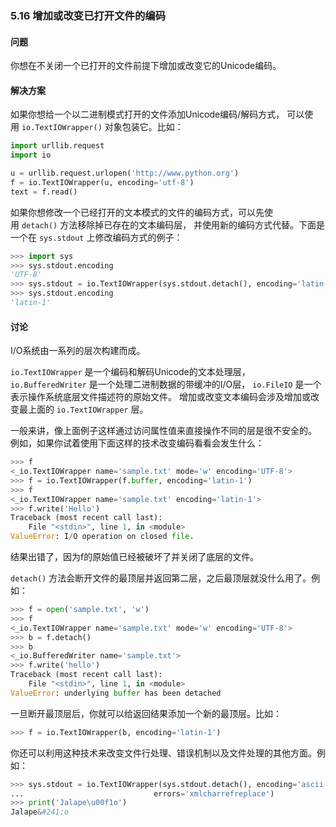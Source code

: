 ### 5.16 增加或改变已打开文件的编码

#### 问题

你想在不关闭一个已打开的文件前提下增加或改变它的Unicode编码。

#### 解决方案

如果你想给一个以二进制模式打开的文件添加Unicode编码/解码方式， 可以使用 `io.TextIOWrapper()` 对象包装它。比如：

```python
import urllib.request
import io

u = urllib.request.urlopen('http://www.python.org')
f = io.TextIOWrapper(u, encoding='utf-8')
text = f.read()
```

如果你想修改一个已经打开的文本模式的文件的编码方式，可以先使用 `detach()` 方法移除掉已存在的文本编码层， 并使用新的编码方式代替。下面是一个在 `sys.stdout` 上修改编码方式的例子：

```python
>>> import sys
>>> sys.stdout.encoding
'UTF-8'
>>> sys.stdout = io.TextIOWrapper(sys.stdout.detach(), encoding='latin-1')
>>> sys.stdout.encoding
'latin-1'
```

#### 讨论

I/O系统由一系列的层次构建而成。

`io.TextIOWrapper` 是一个编码和解码Unicode的文本处理层，`io.BufferedWriter` 是一个处理二进制数据的带缓冲的I/O层， `io.FileIO` 是一个表示操作系统底层文件描述符的原始文件。 增加或改变文本编码会涉及增加或改变最上面的 `io.TextIOWrapper` 层。

一般来讲，像上面例子这样通过访问属性值来直接操作不同的层是很不安全的。 例如，如果你试着使用下面这样的技术改变编码看看会发生什么：

```python
>>> f
<_io.TextIOWrapper name='sample.txt' mode='w' encoding='UTF-8'>
>>> f = io.TextIOWrapper(f.buffer, encoding='latin-1')
>>> f
<_io.TextIOWrapper name='sample.txt' encoding='latin-1'>
>>> f.write('Hello')
Traceback (most recent call last):
    File "<stdin>", line 1, in <module>
ValueError: I/O operation on closed file.
```

结果出错了，因为f的原始值已经被破坏了并关闭了底层的文件。

`detach()` 方法会断开文件的最顶层并返回第二层，之后最顶层就没什么用了。例如：

```python
>>> f = open('sample.txt', 'w')
>>> f
<_io.TextIOWrapper name='sample.txt' mode='w' encoding='UTF-8'>
>>> b = f.detach()
>>> b
<_io.BufferedWriter name='sample.txt'>
>>> f.write('hello')
Traceback (most recent call last):
    File "<stdin>", line 1, in <module>
ValueError: underlying buffer has been detached
```

一旦断开最顶层后，你就可以给返回结果添加一个新的最顶层。比如：

```python
>>> f = io.TextIOWrapper(b, encoding='latin-1')
```

你还可以利用这种技术来改变文件行处理、错误机制以及文件处理的其他方面。例如：

```python
>>> sys.stdout = io.TextIOWrapper(sys.stdout.detach(), encoding='ascii',
...                             errors='xmlcharrefreplace')
>>> print('Jalape\u00f1o')
Jalape&#241;o
```

